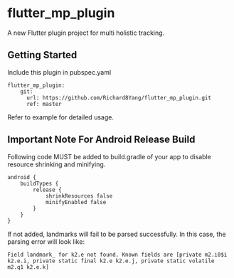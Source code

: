 # flutter_mp_plugin

A new Flutter plugin project for multi holistic tracking.

## Getting Started

Include this plugin in pubspec.yaml
```
flutter_mp_plugin:
    git:
      url: https://github.com/Richard8Yang/flutter_mp_plugin.git
      ref: master
```
Refer to example for detailed usage.

## Important Note For Android Release Build
Following code MUST be added to build.gradle of your app to disable resource shrinking and minifying.
```
android {
    buildTypes {
        release {
            shrinkResources false
            minifyEnabled false
        }
    }
}
```
If not added, landmarks will fail to be parsed successfully. In this case, the parsing error will look like:
```
Field landmark_ for k2.e not found. Known fields are [private m2.i0$i k2.e.i, private static final k2.e k2.e.j, private static volatile m2.q1 k2.e.k]
```
